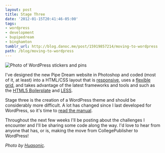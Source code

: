 ```yaml
---
layout: post
title: Stage Three
date: '2012-01-15T20:41:46-05:00'
tags:
- wordpress
- development
- bupipedream
- binghamton
tumblr_url: http://blog.danoc.me/post/15919857214/moving-to-wordpress
path: /blog/moving-to-wordpress
---
```


![Photo of WordPress stickers and pins](/img/posts/wordpress-swag.jpg)

I've designed the new Pipe Dream website in Photoshop and coded (most of it, at least) into a HTML/CSS layout that is [responsive](http://blog.danoc.me/2012/01/12/bupipedream-on-ipad.html), uses a [flexible grid](http://blog.danoc.me/2011/12/23/less-css-grid.html), and takes advantage of the latest frameworks and tools and such as the [HTML5 Boilerplate](http://html5boilerplate.com/) and [LESS](http://lesscss.org/).

Stage three is the creation of a WordPress theme and should be considerably more difficult. A lot has changed since I last developed for WordPress, so it's time to [read the manual](http://codex.wordpress.org/).

Throughout the next few weeks I'll be posting about the challenges I encounter and I'll be sharing some code along the way. I'd love to hear from anyone that has, or is, making the move from CollegePublisher to WordPress!

_Photo by [Huasonic](http://www.flickr.com/photos/huasonic/3008912290/)._
